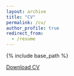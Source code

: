 ```yaml
---
layout: archive
title: "CV"
permalink: /cv/
author_profile: true
redirect_from:
  - /resume
---
```


{% include base_path %}

[Download CV](https://alanfuntowicz.github.io/files/CV_Alan.pdf)
